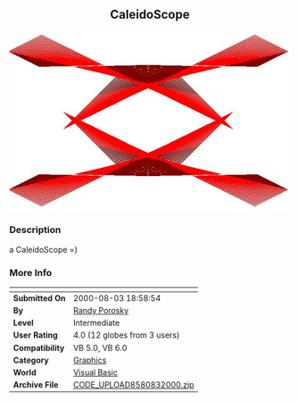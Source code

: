 ﻿<div align="center">

## CaleidoScope

<img src="PIC200083220268958.jpg">
</div>

### Description

a CaleidoScope =)
 
### More Info
 


<span>             |<span>
---                |---
**Submitted On**   |2000-08-03 18:58:54
**By**             |[Randy Porosky](https://github.com/Planet-Source-Code/PSCIndex/blob/master/ByAuthor/randy-porosky.md)
**Level**          |Intermediate
**User Rating**    |4.0 (12 globes from 3 users)
**Compatibility**  |VB 5\.0, VB 6\.0
**Category**       |[Graphics](https://github.com/Planet-Source-Code/PSCIndex/blob/master/ByCategory/graphics__1-46.md)
**World**          |[Visual Basic](https://github.com/Planet-Source-Code/PSCIndex/blob/master/ByWorld/visual-basic.md)
**Archive File**   |[CODE\_UPLOAD8580832000\.zip](https://github.com/Planet-Source-Code/randy-porosky-caleidoscope__1-10373/archive/master.zip)








